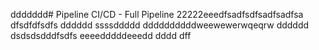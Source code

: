 ddddddd# Pipeline CI/CD - Full Pipeline 22222eeedfsadfsdfsadfsadfsa
dfsdfdfsdfs
dddddd
ssssddddd
ddddddddddweewewerwqeqrw
dddddd
dsdsdsdddfsdfs
eeeedddddeeedd
dddd
dff

